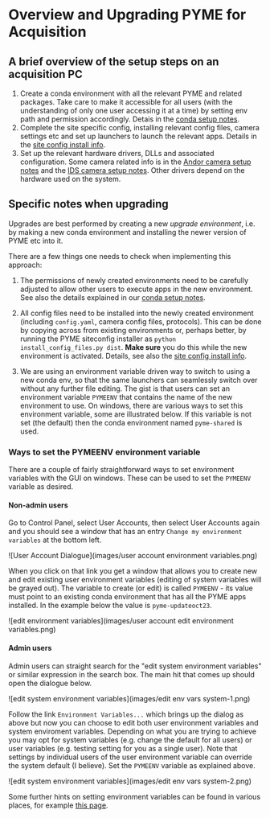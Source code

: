 # Overview and Upgrading PYME for Acquisition

## A brief overview of the setup steps on an acquisition PC

1. Create a conda environment with all the relevant PYME and related packages. Take care to make it accessible for all users (with the understanding of only one user accessing it at a time) by setting env path and permission accordingly. Detais in the [conda setup notes](conda-setup.md).
2. Complete the site specific config, installing relevant config files, camera settings etc and set up launchers to launch the relevant apps. Details in the [site config install info](PYME-cs-siteconfig.md).
3. Set up the relevant hardware drivers, DLLs and associated configuration. Some camera related info is in the [Andor camera setup notes](andor-camera-setup.md) and the [IDS camera setup notes](IDS-camera-setup.md). Other drivers depend on the hardware used on the system.

## Specific notes when upgrading

Upgrades are best performed by creating a new *upgrade environment*, i.e. by making a new conda environment and installing the newer version of PYME etc into it.

There are a few things one needs to check when implementing this approach:

1. The permissions of newly created environments need to be carefully adjusted to allow other users to execute apps in the new environment. See also the details explained in our [conda setup notes](conda-setup.md).

2. All config files need to be installed into the newly created environment (including `config.yaml`, camera config files, protocols). This can be done by copying across from existing environments or, perhaps better, by running the PYME siteconfig installer as `python install_config_files.py dist`. **Make sure** you do this while the new environment is activated. Details, see also the [site config install info](PYME-cs-siteconfig.md).

3. We are using an environment variable driven way to switch to using a new conda env, so that the same launchers can seamlessly switch over without any further file editing. The gist is that users can set an environment variable `PYMEENV` that contains the name of the new environment to use. On windows, there are various ways to set this environment variable, some are illustrated below. If this variable is not set (the default) then the conda environment named `pyme-shared` is used.

### Ways to set the PYMEENV environment variable

There are a couple of fairly straightforward ways to set environment variables with the GUI on windows. These can be used to set the `PYMEENV` variable as desired.

#### Non-admin users

Go to Control Panel, select User Accounts, then select User Accounts again and you should see a window that has an entry `Change my environment variables` at the bottom left.

![User Account Dialogue](images/user account environment variables.png)

When you click on that link you get a window that allows you to create new and edit existing user environment variables (editing of system variables will be grayed out). The variable to create (or edit) is called `PYMEENV` - its value must point to an existing conda environment that has all the PYME apps installed. In the example below the value is `pyme-updateoct23`.

![edit environment variables](images/user account edit environment variables.png)

#### Admin users

Admin users can straight search for the "edit system environment variables" or similar expression in the search box. The main hit that comes up should open the dialogue below.

![edit system environment variables](images/edit env vars system-1.png)

Follow the link `Environment Variables...` which brings up the dialog as above but now you can choose to edit both user environment variables and system enviroment variables. Depending on what you are trying to achieve you may opt for system variables (e.g. change the default for all users) or user variables (e.g. testing setting for you as a single user). Note that settings by individual users of the user environment variable can override the system default (I believe). Set the `PYMEENV` variable as explained above.

![edit system environment variables](images/edit env vars system-2.png)

Some further hints on setting environment variables can be found in various places, for example [this page](https://www.howtogeek.com/787217/how-to-edit-environment-variables-on-windows-10-or-11/).